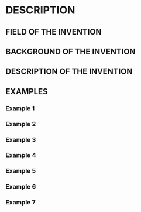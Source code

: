 # DESCRIPTION

## FIELD OF THE INVENTION

## BACKGROUND OF THE INVENTION

## DESCRIPTION OF THE INVENTION

## EXAMPLES

### Example 1

### Example 2

### Example 3

### Example 4

### Example 5

### Example 6

### Example 7

